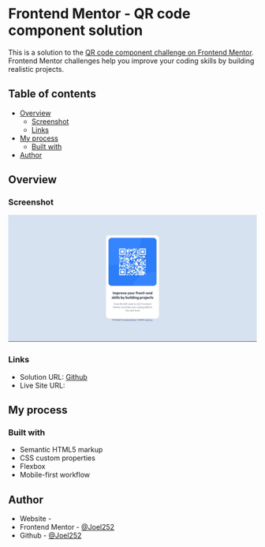# Frontend Mentor - QR code component solution

This is a solution to the [QR code component challenge on Frontend Mentor](https://www.frontendmentor.io/challenges/qr-code-component-iux_sIO_H). Frontend Mentor challenges help you improve your coding skills by building realistic projects.

## Table of contents

- [Overview](#overview)
  - [Screenshot](#screenshot)
  - [Links](#links)
- [My process](#my-process)
  - [Built with](#built-with)
- [Author](#author)

## Overview

### Screenshot

![solution](solution.jpg)

### Links

- Solution URL: [Github](https://github.com/Joel252/Frontend-Mentor-Solutions/tree/master/QR%20code%20component)
- Live Site URL: []()

## My process

### Built with

- Semantic HTML5 markup
- CSS custom properties
- Flexbox
- Mobile-first workflow

## Author

- Website - []()
- Frontend Mentor - [@Joel252](https://www.frontendmentor.io/profile/Joel252)
- Github - [@Joel252](https://github.com/Joel252)
